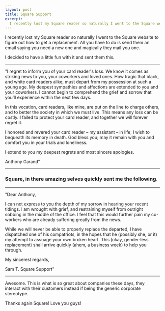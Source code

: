 ```yaml
---
layout: post
title: Square Support
excerpt:
  I recently lost my Square reader so naturally I went to the Square website to figure out how to get a replacement. All you have to do is send them an email saying you need a new one and magically they mail you one.
---
```

I recently lost my Square reader so naturally I went to the Square website to figure out how to get a replacement. All you have to do is send them an email saying you need a new one and magically they mail you one.

I decided to have a little fun with it and sent them this.

----------

"I regret to inform you of your card reader's loss. We know it comes as striking news to you, your coworkers and loved ones. How tragic that black, and white card readers alike, must depart from my possession at such a young age. My deepest sympathies and affections are extended to you and your coworkers. I cannot begin to comprehend the grief and sorrow that you’ll experience within the next few days.

In this vocation, card readers, like mine, are put on the line to charge others, and to better the society in which we must live. This means any loss can be costly. I failed to protect your card reader, and together we will forever regret it. 

I honored and revered your card reader – my assistant – in life; I wish to bequeath its memory in death. God bless you; may it remain with you and comfort you in your trials and loneliness.

I extend to you my deepest regrets and most sincere apologies.

Anthony Garand"

----------

### Square, in there amazing selves quickly sent me the following.

----------

"Dear Anthony,

I can not express to you the depth of my sorrow in hearing your recent tidings. I am wrought with grief, and restraining myself from outright sobbing in the middle of the office. I feel that this would further pain my co-workers who are already suffering greatly from the news.

While we will never be able to properly replace the departed, I have dispatched one of his compatriots, in the hopes that he (possibly she, or it) my attempt to assuage your own broken heart. This (okay, gender-less replacement) shall arrive quickly (ahem, a business week) to help you through.

My sincerest regards, 

Sam T.
Square Support​"

----------

Awesome. This is what is so great about companies these days, they interact with their customers instead if being the generic corporate stereotype.

Thanks again Square! Love you guys!